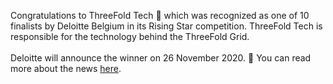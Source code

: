 Congratulations to ThreeFold Tech 👏 which was recognized as one of 10 finalists by Deloitte Belgium in its Rising Star competition. ThreeFold Tech is responsible for the technology behind the ThreeFold Grid.
<br/>
<br/>
Deloitte will announce the winner on 26 November 2020. 🤞 You can read more about the news [here](https://www2.deloitte.com/be/en/pages/technology/articles/fast50-2020-nominees_press-release.html).